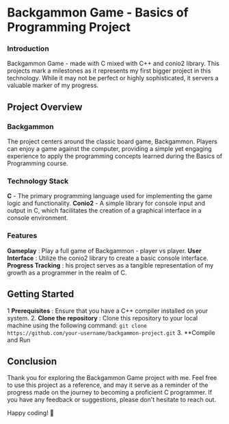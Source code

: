 # Backgammon Game - Basics of Programming Project
### Introduction
Backgammon Game - made with C mixed with C++ and conio2 library. This projects mark a milestones as it represents my first bigger project in this technology. While it may not be perfect or highly sophisticated, it servers a valuable marker of my progress.

## Project Overview
### Backgammon
The project centers around the classic board game, Backgammon. Players can enjoy a game against the computer, providing a simple yet engaging experience to apply the programming concepts learned during the Basics of Programming course.

### Technology Stack
**C** - The primary programming language used for implementing the game logic and functionality.
**Conio2** - A simple library for console input and output in C, which facilitates the creation of a graphical interface in a console environment.

### Features
**Gameplay** : Play a full game of Backgammon - player vs player.
**User Interface** : Utilize the conio2 library to create a basic console interface.
**Progress Tracking** : his project serves as a tangible representation of my growth as a programmer in the realm of C.

## Getting Started
1 **Prerequisites** : Ensure that you have a C++ compiler installed on your system.
2. **Clone the repository** : Clone this repository to your local machine using the following command:
``
git clone https://github.com/your-username/backgammon-project.git
``
3. **Compile and Run

## Conclusion
Thank you for exploring the Backgammon Game project with me. Feel free to use this project as a reference, and may it serve as a reminder of the progress made on the journey to becoming a proficient C programmer. If you have any feedback or suggestions, please don't hesitate to reach out.

Happy coding! 🚀
